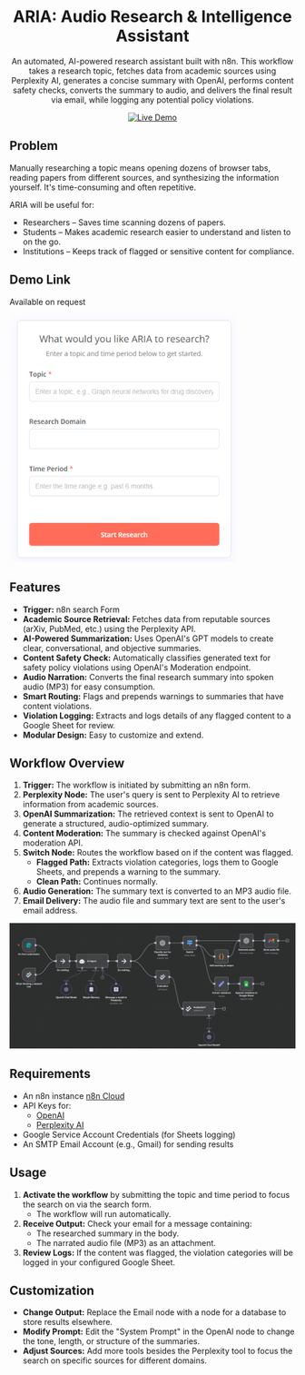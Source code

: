 <a id="readme-top"></a>

<div align="center">
  <h1>ARIA: Audio Research & Intelligence Assistant</h1>
An automated, AI-powered research assistant built with n8n. This workflow takes a research topic, fetches data from academic sources using Perplexity AI, generates a concise summary with OpenAI, performs content safety checks, converts the summary to audio, and delivers the final result via email, while logging any potential policy violations.

  
[![Live Demo](https://img.shields.io/badge/Try-Live_Demo-green)]()

</div>

## Problem
Manually researching a topic means opening dozens of browser tabs, reading papers from different sources, and synthesizing the information yourself. It's time-consuming and often repetitive. 

ARIA will be useful for:

* Researchers – Saves time scanning dozens of papers.
* Students – Makes academic research easier to understand and listen to on the go.
* Institutions – Keeps track of flagged or sensitive content for compliance.


## Demo Link

Available on request
<p align="left">
  <img src="https://github.com/UjuAyoku/ARIA/blob/main/images/UI.PNG" alt="Logo" width="400">
</p>


## Features

*   **Trigger:** n8n search Form
*   **Academic Source Retrieval:** Fetches data from reputable sources (arXiv, PubMed, etc.) using the Perplexity API.
*   **AI-Powered Summarization:** Uses OpenAI's GPT models to create clear, conversational, and objective summaries.
*   **Content Safety Check:** Automatically classifies generated text for safety policy violations using OpenAI's Moderation endpoint.
*   **Audio Narration:** Converts the final research summary into spoken audio (MP3) for easy consumption.
*   **Smart Routing:** Flags and prepends warnings to summaries that have content violations.
*   **Violation Logging:** Extracts and logs details of any flagged content to a Google Sheet for review.
*   **Modular Design:** Easy to customize and extend.

## Workflow Overview

1.  **Trigger:** The workflow is initiated by submitting an n8n form.
2.  **Perplexity Node:** The user's query is sent to Perplexity AI to retrieve information from academic sources.
3.  **OpenAI Summarization:** The retrieved context is sent to OpenAI to generate a structured, audio-optimized summary.
4.  **Content Moderation:** The summary is checked against OpenAI's moderation API.
5.  **Switch Node:** Routes the workflow based on if the content was flagged.
    *   **Flagged Path:** Extracts violation categories, logs them to Google Sheets, and prepends a warning to the summary.
    *   **Clean Path:** Continues normally.
6.  **Audio Generation:** The summary text is converted to an MP3 audio file.
7.  **Email Delivery:** The audio file and summary text are sent to the user's email address.
   
![n8n Workflow Diagram](./images/workflow-diagram.PNG) 

## Requirements

*   An n8n instance [n8n Cloud](https://n8n.io/)
*   API Keys for:
    *   [OpenAI](https://platform.openai.com/api-keys)
    *   [Perplexity AI](https://www.perplexity.ai/settings/api)
*   Google Service Account Credentials (for Sheets logging)
*   An SMTP Email Account (e.g., Gmail) for sending results
  
## Usage

1.  **Activate the workflow** by submitting the topic and time period to focus the search on via the search form.
    *   The workflow will run automatically.
2.  **Receive Output:** Check your email for a message containing:
    *   The researched summary in the body.
    *   The narrated audio file (MP3) as an attachment.
3.  **Review Logs:** If the content was flagged, the violation categories will be logged in your configured Google Sheet.

## Customization

*   **Change Output:** Replace the Email node with a node for a database to store results elsewhere.
*   **Modify Prompt:** Edit the "System Prompt" in the OpenAI node to change the tone, length, or structure of the summaries.
*   **Adjust Sources:** Add more tools besides the Perplexity tool to focus the search on specific sources for different domains.

